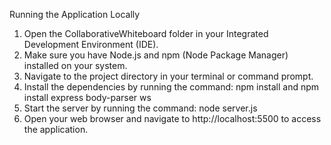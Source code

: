 Running the Application Locally

1. Open the CollaborativeWhiteboard folder in your Integrated Development Environment (IDE).
2. Make sure you have Node.js and npm (Node Package Manager) installed on your system.
3. Navigate to the project directory in your terminal or command prompt.
4. Install the dependencies by running the command:   npm install and npm install express body-parser ws
5. Start the server by running the command: node server.js
6. Open your web browser and navigate to http://localhost:5500 to access the application.
